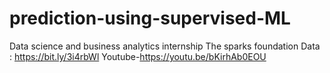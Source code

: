# prediction-using-supervised-ML
Data science and business analytics internship
The sparks foundation
Data : https://bit.ly/3i4rbWl
Youtube-https://youtu.be/bKirhAb0EOU
